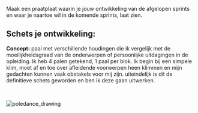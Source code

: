 Maak een praatplaat waarin je jouw ontwikkeling van de afgelopen sprints en waar je naartoe wil in de komende sprints, laat zien.
<br>

<h2> Schets je ontwikkeling:</h2>

<strong>Concept:</strong> paal met verschillende houdingen die ik vergelijk met de moeilijkheidsgraad van de onderwerpen of persoonlijke uitdagingen in de opleiding. Ik heb 4 palen getekend, 1 paal per blok. Ik begin bij een simpele klim, moet af en toe over afleidende voorwerpen heen klimmen en mijn gedachten kunnen vaak obstakels voor mij zijn. uiteindelijk is dit de definitieve schets geworden en ben ik deze gaan uitwerken. 

<br>

![poledance_drawing](https://user-images.githubusercontent.com/112857444/204303919-baa8b14c-b92e-422c-ab87-f64ef7c10a05.jpg)
